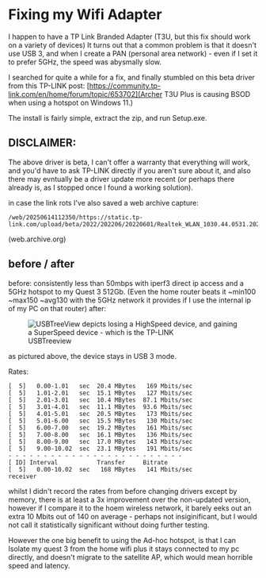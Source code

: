 # Fixing my Wifi Adapter
I happen to have a TP Link Branded Adapter (T3U, but this fix should work on a variety of devices)
It turns out that a common problem is that it doesn't use USB 3, and when I create a PAN (personal area network) - even if I set it to prefer 5GHz, the speed was abysmally slow.

I searched for quite a while for a fix, and finally stumbled on this beta driver from this TP-LINK post: [https://community.tp-link.com/en/home/forum/topic/653702](Archer T3U Plus is causing BSOD when using a hotspot on Windows 11.)

The install is fairly simple, extract the zip, and run Setup.exe.

## DISCLAIMER:
The above driver is beta, I can't offer a warranty that everything will work, and you'd have to ask TP-LINK directly if you aren't sure about it, and also there may evntually be a driver update more recent (or perhaps there already is, as I stopped once I found a working solution).

in case the link rots I've also saved a web archive capture:
```
/web/20250614112350/https://static.tp-link.com/upload/beta/2022/202206/20220601/Realtek_WLAN_1030.44.0531.2021_Win20H1_RS1_Archive3_DUA_0530_U2U3.zip
```
(web.archive.org)

## before / after
before: consistently less than 50mbps with iperf3 direct ip access and a 5GHz hotspot to my Quest 3 512Gb. (Even the home router beats it ~min100 ~max150 ~avg130 with the 5GHz network it provides if I use the internal ip of my PC on that router)
after: 
<div class="text-center">
  <figure class="figure">
    <img src="../../usbtreeview_wifi_adapter.png" alt="USBTreeView depicts losing a HighSpeed device, and gaining a SuperSpeed device - which is the TP-LINK" style="max-height:400px;"/>
    <figcaption class="figure-caption" style="margin-bottom: 1em;">USBTreeview</figcaption>
  </figure> 
</div>
as pictured above, the device stays in USB 3 mode.

Rates:
```
[  5]   0.00-1.01   sec  20.4 MBytes   169 Mbits/sec
[  5]   1.01-2.01   sec  15.1 MBytes   127 Mbits/sec
[  5]   2.01-3.01   sec  10.4 MBytes  87.1 Mbits/sec
[  5]   3.01-4.01   sec  11.1 MBytes  93.6 Mbits/sec
[  5]   4.01-5.01   sec  20.5 MBytes   173 Mbits/sec
[  5]   5.01-6.00   sec  15.5 MBytes   130 Mbits/sec
[  5]   6.00-7.00   sec  19.2 MBytes   161 Mbits/sec
[  5]   7.00-8.00   sec  16.1 MBytes   136 Mbits/sec
[  5]   8.00-9.00   sec  17.0 MBytes   143 Mbits/sec
[  5]   9.00-10.02  sec  23.1 MBytes   191 Mbits/sec
- - - - - - - - - - - - - - - - - - - - - - - - -
[ ID] Interval           Transfer     Bitrate
[  5]   0.00-10.02  sec   168 MBytes   141 Mbits/sec                  receiver
```
whilst I didn't record the rates from before changing drivers except by memory, there is at least a 3x improvement over the non-updated version, however if I compare it to the hoem wireless network, it barely eeks out an extra 10 Mbits out of 140 on average - perhaps not insiginificant, but I would not call it statistically significant without doing further testing.

However the one big benefit to using the Ad-hoc hotspot, is that I can Isolate my quest 3 from the home wifi plus it stays connected to my pc directly, and doesn't migrate to the satellite AP, which would mean horrible speed and latency.
